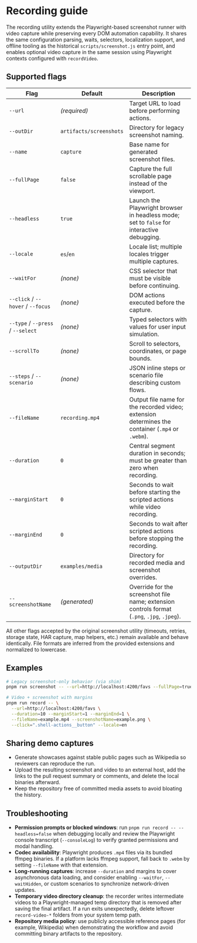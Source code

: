 # Recording guide

The recording utility extends the Playwright-based screenshot runner with video capture while preserving every DOM automation capability. It shares the same configuration parsing, waits, selectors, localization support, and offline tooling as the historical `scripts/screenshot.js` entry point, and enables optional video capture in the same session using Playwright contexts configured with `recordVideo`.

## Supported flags

| Flag | Default | Description |
| --- | --- | --- |
| `--url` | _(required)_ | Target URL to load before performing actions. |
| `--outDir` | `artifacts/screenshots` | Directory for legacy screenshot naming. |
| `--name` | `capture` | Base name for generated screenshot files. |
| `--fullPage` | `false` | Capture the full scrollable page instead of the viewport. |
| `--headless` | `true` | Launch the Playwright browser in headless mode; set to `false` for interactive debugging. |
| `--locale` | `es`/`en` | Locale list; multiple locales trigger multiple captures. |
| `--waitFor` | _(none)_ | CSS selector that must be visible before continuing. |
| `--click` / `--hover` / `--focus` | _(none)_ | DOM actions executed before the capture. |
| `--type` / `--press` / `--select` | _(none)_ | Typed selectors with values for user input simulation. |
| `--scrollTo` | _(none)_ | Scroll to selectors, coordinates, or page bounds. |
| `--steps` / `--scenario` | _(none)_ | JSON inline steps or scenario file describing custom flows. |
| `--fileName` | `recording.mp4` | Output file name for the recorded video; extension determines the container (`.mp4` or `.webm`). |
| `--duration` | `0` | Central segment duration in seconds; must be greater than zero when recording. |
| `--marginStart` | `0` | Seconds to wait before starting the scripted actions while video recording. |
| `--marginEnd` | `0` | Seconds to wait after scripted actions before stopping the recording. |
| `--outputDir` | `examples/media` | Directory for recorded media and screenshot overrides. |
| `--screenshotName` | _(generated)_ | Override for the screenshot file name; extension controls format (`.png`, `.jpg`, `.jpeg`). |

All other flags accepted by the original screenshot utility (timeouts, retries, storage state, HAR capture, map helpers, etc.) remain available and behave identically. File formats are inferred from the provided extensions and normalized to lowercase.

## Examples

```bash
# Legacy screenshot-only behavior (via shim)
pnpm run screenshot -- --url=http://localhost:4200/favs --fullPage=true --name=localhost --locale=en

# Video + screenshot with margins
pnpm run record -- \
  --url=http://localhost:4200/favs \
  --duration=10 --marginStart=1 --marginEnd=1 \
  --fileName=example.mp4 --screenshotName=example.png \
  --click=".shell-actions__button" --locale=en
```

## Sharing demo captures

- Generate showcases against stable public pages such as Wikipedia so reviewers can reproduce the run.
- Upload the resulting screenshot and video to an external host, add the links to the pull request summary or comments, and delete the local binaries afterward.
- Keep the repository free of committed media assets to avoid bloating the history.

## Troubleshooting

- **Permission prompts or blocked windows**: run `pnpm run record -- --headless=false` when debugging locally and review the Playwright console transcript (`--consoleLog`) to verify granted permissions and modal handling.
- **Codec availability**: Playwright produces `.mp4` files via its bundled ffmpeg binaries. If a platform lacks ffmpeg support, fall back to `.webm` by setting `--fileName` with that extension.
- **Long-running captures**: increase `--duration` and margins to cover asynchronous data loading, and consider enabling `--waitFor`, `--waitHidden`, or custom scenarios to synchronize network-driven updates.
- **Temporary video directory cleanup**: the recorder writes intermediate videos to a Playwright-managed temp directory that is removed after saving the final artifact. If a run exits unexpectedly, delete leftover `record-video-*` folders from your system temp path.
- **Repository media policy**: use publicly accessible reference pages (for example, Wikipedia) when demonstrating the workflow and avoid committing binary artifacts to the repository.
